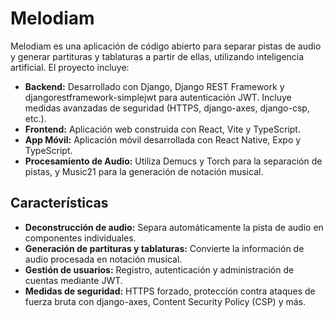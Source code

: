 # Melodiam

Melodiam es una aplicación de código abierto para separar pistas de audio y generar partituras y tablaturas a partir de ellas, utilizando inteligencia artificial. El proyecto incluye:

- **Backend:** Desarrollado con Django, Django REST Framework y djangorestframework-simplejwt para autenticación JWT. Incluye medidas avanzadas de seguridad (HTTPS, django-axes, django-csp, etc.).
- **Frontend:** Aplicación web construida con React, Vite y TypeScript.
- **App Móvil:** Aplicación móvil desarrollada con React Native, Expo y TypeScript.
- **Procesamiento de Audio:** Utiliza Demucs y Torch para la separación de pistas, y Music21 para la generación de notación musical.

## Características

- **Deconstrucción de audio:** Separa automáticamente la pista de audio en componentes individuales.
- **Generación de partituras y tablaturas:** Convierte la información de audio procesada en notación musical.
- **Gestión de usuarios:** Registro, autenticación y administración de cuentas mediante JWT.
- **Medidas de seguridad:** HTTPS forzado, protección contra ataques de fuerza bruta con django-axes, Content Security Policy (CSP) y más.
